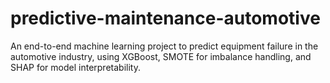 # predictive-maintenance-automotive
An end-to-end machine learning project to predict equipment failure in the automotive industry, using XGBoost, SMOTE for imbalance handling, and SHAP for model interpretability.
